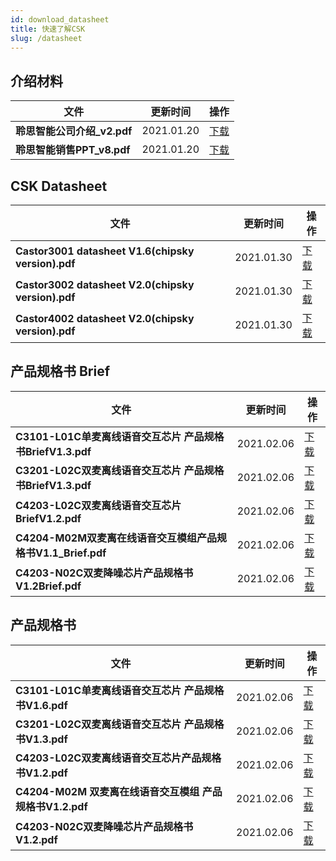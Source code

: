 ```yaml
---
id: download_datasheet
title: 快速了解CSK
slug: /datasheet
---
```


## 介绍材料

| 文件| 更新时间 | 操作 |
| ----| ---- | ---- |
| **聆思智能公司介绍_v2.pdf** | 2021.01.20 |[下载](https://open.listenai.com/resource/open/doc_resource%2F%E4%BA%A7%E5%93%81%E4%BB%8B%E7%BB%8D%2F%E8%81%86%E6%80%9D%E6%99%BA%E8%83%BD%E5%85%AC%E5%8F%B8%E4%BB%8B%E7%BB%8D_v2.pdf)|
| **聆思智能销售PPT_v8.pdf** | 2021.01.20 |[下载](https://open.listenai.com/resource/open/doc_resource%2F%E4%BA%A7%E5%93%81%E4%BB%8B%E7%BB%8D%2F%E8%81%86%E6%80%9D%E6%99%BA%E8%83%BD%E9%94%80%E5%94%AEPPT_v8.pdf)|

## CSK Datasheet

| 文件| 更新时间 | 操作 |
| ----| ---- | ---- |
| **Castor3001 datasheet V1.6(chipsky version).pdf** | 2021.01.30 |[下载](https://open.listenai.com/resource/open/doc_resource%2FCSK%20Datasheet%2F20210130%2FCastor3001%20datasheet%20V1.6(chipsky%20version).pdf)|
| **Castor3002 datasheet V2.0(chipsky version).pdf** | 2021.01.30 |[下载](https://open.listenai.com/resource/open/doc_resource%2FCSK%20Datasheet%2F20210130%2FCastor3002%20datasheet%20V2.0(chipsky%20version).pdf)|
| **Castor4002 datasheet V2.0(chipsky version).pdf** | 2021.01.30 |[下载](https://open.listenai.com/resource/open/doc_resource%2FCSK%20Datasheet%2F20210130%2FCastor4002%20datasheet%20V2.0(chipsky%20version).pdf)|

## 产品规格书 Brief

| 文件| 更新时间 | 操作 |
| ----| ---- | ---- |
| **C3101-L01C单麦离线语音交互芯片 产品规格书BriefV1.3.pdf** | 2021.02.06 |[下载](https://open.listenai.com/resource/open/doc_resource%2F%E4%BA%A7%E5%93%81%E4%BB%8B%E7%BB%8D%2F%E4%BA%A7%E5%93%81%E8%A7%84%E6%A0%BC%E4%B9%A6PDF%2F20210204%2FC3101-L01C%E5%8D%95%E9%BA%A6%E7%A6%BB%E7%BA%BF%E8%AF%AD%E9%9F%B3%E4%BA%A4%E4%BA%92%E8%8A%AF%E7%89%87%20%E4%BA%A7%E5%93%81%E8%A7%84%E6%A0%BC%E4%B9%A6BriefV1.3.pdf)|
| **C3201-L02C双麦离线语音交互芯片 产品规格书BriefV1.3.pdf** | 2021.02.06 |[下载](https://open.listenai.com/resource/open/doc_resource%2F%E4%BA%A7%E5%93%81%E4%BB%8B%E7%BB%8D%2F%E4%BA%A7%E5%93%81%E8%A7%84%E6%A0%BC%E4%B9%A6PDF%2F20210204%2FC3201-L02C%E5%8F%8C%E9%BA%A6%E7%A6%BB%E7%BA%BF%E8%AF%AD%E9%9F%B3%E4%BA%A4%E4%BA%92%E8%8A%AF%E7%89%87%20%E4%BA%A7%E5%93%81%E8%A7%84%E6%A0%BC%E4%B9%A6BriefV1.3.pdf)|
| **C4203-L02C双麦离线语音交互芯片BriefV1.2.pdf** | 2021.02.06 |[下载](https://open.listenai.com/resource/open/doc_resource%2F%E4%BA%A7%E5%93%81%E4%BB%8B%E7%BB%8D%2F%E4%BA%A7%E5%93%81%E8%A7%84%E6%A0%BC%E4%B9%A6PDF%2F20210204%2FC4203-L02C%E5%8F%8C%E9%BA%A6%E7%A6%BB%E7%BA%BF%E8%AF%AD%E9%9F%B3%E4%BA%A4%E4%BA%92%E8%8A%AF%E7%89%87BriefV1.2.pdf)|
| **C4204-M02M双麦离在线语音交互模组产品规格书V1.1_Brief.pdf** | 2021.02.06 |[下载](https://open.listenai.com/resource/open/doc_resource%2F%E4%BA%A7%E5%93%81%E4%BB%8B%E7%BB%8D%2F%E4%BA%A7%E5%93%81%E8%A7%84%E6%A0%BC%E4%B9%A6PDF%2F20210204%2FC4204-M02M%E5%8F%8C%E9%BA%A6%E7%A6%BB%E5%9C%A8%E7%BA%BF%E8%AF%AD%E9%9F%B3%E4%BA%A4%E4%BA%92%E6%A8%A1%E7%BB%84%E4%BA%A7%E5%93%81%E8%A7%84%E6%A0%BC%E4%B9%A6V1.1_Brief.pdf)|
| **C4203-N02C双麦降噪芯片产品规格书V1.2Brief.pdf** | 2021.02.06 |[下载](https://open.listenai.com/resource/open/doc_resource%2F%E4%BA%A7%E5%93%81%E4%BB%8B%E7%BB%8D%2F%E4%BA%A7%E5%93%81%E8%A7%84%E6%A0%BC%E4%B9%A6PDF%2F20210204%2FC4203-N02C%E5%8F%8C%E9%BA%A6%E9%99%8D%E5%99%AA%E8%8A%AF%E7%89%87%E4%BA%A7%E5%93%81%E8%A7%84%E6%A0%BC%E4%B9%A6V1.2Brief.pdf)|


## 产品规格书

| 文件| 更新时间 | 操作 |
| ----| ---- | ---- |
| **C3101-L01C单麦离线语音交互芯片 产品规格书V1.6.pdf** | 2021.02.06 |[下载](https://open.listenai.com/resource/open/doc_resource%2F%E4%BA%A7%E5%93%81%E4%BB%8B%E7%BB%8D%2F%E4%BA%A7%E5%93%81%E8%A7%84%E6%A0%BC%E4%B9%A6PDF%2F20210204%2FC3101-L01C%E5%8D%95%E9%BA%A6%E7%A6%BB%E7%BA%BF%E8%AF%AD%E9%9F%B3%E4%BA%A4%E4%BA%92%E8%8A%AF%E7%89%87%20%E4%BA%A7%E5%93%81%E8%A7%84%E6%A0%BC%E4%B9%A6V1.6.pdf)|
| **C3201-L02C双麦离线语音交互芯片 产品规格书V1.3.pdf** | 2021.02.06 |[下载](https://open.listenai.com/resource/open/doc_resource%2F%E4%BA%A7%E5%93%81%E4%BB%8B%E7%BB%8D%2F%E4%BA%A7%E5%93%81%E8%A7%84%E6%A0%BC%E4%B9%A6PDF%2F20210204%2FC3201-L02C%E5%8F%8C%E9%BA%A6%E7%A6%BB%E7%BA%BF%E8%AF%AD%E9%9F%B3%E4%BA%A4%E4%BA%92%E8%8A%AF%E7%89%87%20%E4%BA%A7%E5%93%81%E8%A7%84%E6%A0%BC%E4%B9%A6V1.3.pdf)|
| **C4203-L02C双麦离线语音交互芯片产品规格书V1.2.pdf** | 2021.02.06 |[下载](https://open.listenai.com/resource/open/doc_resource%2F%E4%BA%A7%E5%93%81%E4%BB%8B%E7%BB%8D%2F%E4%BA%A7%E5%93%81%E8%A7%84%E6%A0%BC%E4%B9%A6PDF%2F20210204%2FC4203-L02C%E5%8F%8C%E9%BA%A6%E7%A6%BB%E7%BA%BF%E8%AF%AD%E9%9F%B3%E4%BA%A4%E4%BA%92%E8%8A%AF%E7%89%87%E4%BA%A7%E5%93%81%E8%A7%84%E6%A0%BC%E4%B9%A6V1.2.pdf)|
| **C4204-M02M 双麦离在线语音交互模组 产品规格书V1.2.pdf** | 2021.02.06 |[下载](https://open.listenai.com/resource/open/doc_resource%2F%E4%BA%A7%E5%93%81%E4%BB%8B%E7%BB%8D%2F%E4%BA%A7%E5%93%81%E8%A7%84%E6%A0%BC%E4%B9%A6PDF%2F20210204%2FC4204-M02M%20%E5%8F%8C%E9%BA%A6%E7%A6%BB%E5%9C%A8%E7%BA%BF%E8%AF%AD%E9%9F%B3%E4%BA%A4%E4%BA%92%E6%A8%A1%E7%BB%84%20%E4%BA%A7%E5%93%81%E8%A7%84%E6%A0%BC%E4%B9%A6V1.2.pdf)|
| **C4203-N02C双麦降噪芯片产品规格书V1.2.pdf** | 2021.02.06 |[下载](https://open.listenai.com/resource/open/doc_resource%2F%E4%BA%A7%E5%93%81%E4%BB%8B%E7%BB%8D%2F%E4%BA%A7%E5%93%81%E8%A7%84%E6%A0%BC%E4%B9%A6PDF%2F20210204%2FC4203-N02C%E5%8F%8C%E9%BA%A6%E9%99%8D%E5%99%AA%E8%8A%AF%E7%89%87%E4%BA%A7%E5%93%81%E8%A7%84%E6%A0%BC%E4%B9%A6V1.2.pdf)|